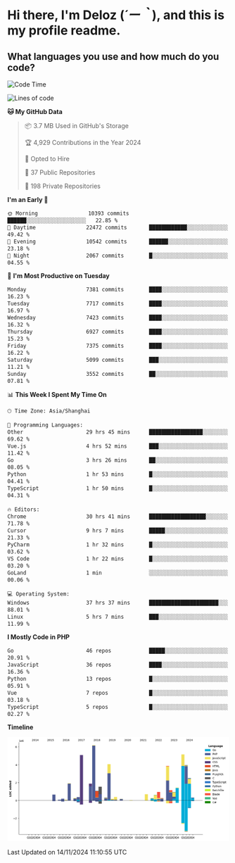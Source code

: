# **Hi there, I'm Deloz (*´ー｀*), and this is my profile readme.**

## **What languages you use and how much do you code?**

<!--START_SECTION:waka-->
![Code Time](http://img.shields.io/badge/Code%20Time-5%2C043%20hrs%2021%20mins-blue)

![Lines of code](https://img.shields.io/badge/From%20Hello%20World%20I%27ve%20Written-46.5%20million%20lines%20of%20code-blue)

**🐱 My GitHub Data** 

> 📦 3.7 MB Used in GitHub's Storage 
 > 
> 🏆 4,929 Contributions in the Year 2024
 > 
> 💼 Opted to Hire
 > 
> 📜 37 Public Repositories 
 > 
> 🔑 198 Private Repositories 
 > 
**I'm an Early 🐤** 

```text
🌞 Morning                10393 commits       ██████░░░░░░░░░░░░░░░░░░░   22.85 % 
🌆 Daytime                22472 commits       ████████████░░░░░░░░░░░░░   49.42 % 
🌃 Evening                10542 commits       ██████░░░░░░░░░░░░░░░░░░░   23.18 % 
🌙 Night                  2067 commits        █░░░░░░░░░░░░░░░░░░░░░░░░   04.55 % 
```
📅 **I'm Most Productive on Tuesday** 

```text
Monday                   7381 commits        ████░░░░░░░░░░░░░░░░░░░░░   16.23 % 
Tuesday                  7717 commits        ████░░░░░░░░░░░░░░░░░░░░░   16.97 % 
Wednesday                7423 commits        ████░░░░░░░░░░░░░░░░░░░░░   16.32 % 
Thursday                 6927 commits        ████░░░░░░░░░░░░░░░░░░░░░   15.23 % 
Friday                   7375 commits        ████░░░░░░░░░░░░░░░░░░░░░   16.22 % 
Saturday                 5099 commits        ███░░░░░░░░░░░░░░░░░░░░░░   11.21 % 
Sunday                   3552 commits        ██░░░░░░░░░░░░░░░░░░░░░░░   07.81 % 
```


📊 **This Week I Spent My Time On** 

```text
🕑︎ Time Zone: Asia/Shanghai

💬 Programming Languages: 
Other                    29 hrs 45 mins      █████████████████░░░░░░░░   69.62 % 
Vue.js                   4 hrs 52 mins       ███░░░░░░░░░░░░░░░░░░░░░░   11.42 % 
Go                       3 hrs 26 mins       ██░░░░░░░░░░░░░░░░░░░░░░░   08.05 % 
Python                   1 hr 53 mins        █░░░░░░░░░░░░░░░░░░░░░░░░   04.41 % 
TypeScript               1 hr 50 mins        █░░░░░░░░░░░░░░░░░░░░░░░░   04.31 % 

🔥 Editors: 
Chrome                   30 hrs 41 mins      ██████████████████░░░░░░░   71.78 % 
Cursor                   9 hrs 7 mins        █████░░░░░░░░░░░░░░░░░░░░   21.33 % 
PyCharm                  1 hr 32 mins        █░░░░░░░░░░░░░░░░░░░░░░░░   03.62 % 
VS Code                  1 hr 22 mins        █░░░░░░░░░░░░░░░░░░░░░░░░   03.20 % 
GoLand                   1 min               ░░░░░░░░░░░░░░░░░░░░░░░░░   00.06 % 

💻 Operating System: 
Windows                  37 hrs 37 mins      ██████████████████████░░░   88.01 % 
Linux                    5 hrs 7 mins        ███░░░░░░░░░░░░░░░░░░░░░░   11.99 % 
```

**I Mostly Code in PHP** 

```text
Go                       46 repos            █████░░░░░░░░░░░░░░░░░░░░   20.91 % 
JavaScript               36 repos            ████░░░░░░░░░░░░░░░░░░░░░   16.36 % 
Python                   13 repos            █░░░░░░░░░░░░░░░░░░░░░░░░   05.91 % 
Vue                      7 repos             █░░░░░░░░░░░░░░░░░░░░░░░░   03.18 % 
TypeScript               5 repos             █░░░░░░░░░░░░░░░░░░░░░░░░   02.27 % 
```



**Timeline**

![Lines of Code chart](https://raw.githubusercontent.com/deloz/deloz/main/assets/bar_graph.png)


 Last Updated on 14/11/2024 11:10:55 UTC
<!--END_SECTION:waka-->
